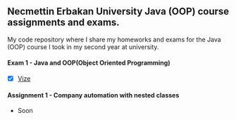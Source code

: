 ## Necmettin Erbakan University Java (OOP) course assignments and exams.

My code repository where I share my homeworks and exams for the Java (OOP) course I took in my second year at university.


#### Exam 1 - Java and OOP(Object Oriented Programming)

* [x] [Vize](/Vize)


#### Assignment 1 - Company automation with nested classes
* Soon

